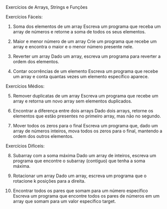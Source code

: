 Exercícios de Arrays, Strings e Funções

Exercícios Fáceis:

1. Soma dos elementos de um array
   Escreva um programa que receba um array de números e retorne a soma de todos os seus elementos.

2. Maior e menor número de um array
   Crie um programa que recebe um array e encontra o maior e o menor número presente nele.

3. Reverter um array
   Dado um array, escreva um programa para reverter a ordem dos elementos.

4. Contar ocorrências de um elemento
   Escreva um programa que recebe um array e conta quantas vezes um elemento específico aparece.

Exercícios Médios:

5. Remover duplicatas de um array
   Escreva um programa que recebe um array e retorna um novo array sem elementos duplicados.

6. Encontrar a diferença entre dois arrays
   Dado dois arrays, retorne os elementos que estão presentes no primeiro array, mas não no segundo.

7. Mover todos os zeros para o final
   Escreva um programa que, dado um array de números inteiros, mova todos os zeros para o final, mantendo a ordem dos outros elementos.

Exercícios Difíceis:

8. Subarray com a soma máxima
   Dado um array de inteiros, escreva um programa que encontre o subarray (contíguo) que tenha a soma máxima.

9. Rotacionar um array
   Dado um array, escreva um programa que o rotacione k posições para a direita.

10. Encontrar todos os pares que somam para um número específico
    Escreva um programa que encontre todos os pares de números em um array que somam para um valor específico target.
